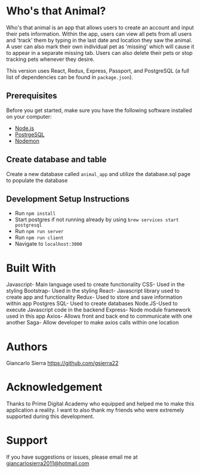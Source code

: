 # Who's that Animal?

Who's that animal is an app that allows users to create an account and input their pets information. Within the app, users can view all pets from all users and 'track' them by typing in the last date and location they saw the animal. A user can also mark their own individual pet as 'missing' which will cause it to appear in a separate missing tab. Users can also delete their pets or stop tracking pets whenever they desire.

This version uses React, Redux, Express, Passport, and PostgreSQL (a full list of dependencies can be found in `package.json`).

## Prerequisites

Before you get started, make sure you have the following software installed on your computer:

- [Node.js](https://nodejs.org/en/)
- [PostrgeSQL](https://www.postgresql.org/)
- [Nodemon](https://nodemon.io/)

## Create database and table

Create a new database called `animal_app` and utilize the database.sql page to populate the database

## Development Setup Instructions

- Run `npm install`
- Start postgres if not running already by using `brew services start postgresql`
- Run `npm run server`
- Run `npm run client`
- Navigate to `localhost:3000`

# Built With

Javascript- Main language used to create functionality
CSS- Used in the styling
Bootstrap- Used in the styling
React- Javascript library used to create app and functionality
Redux- Used to store and save information within app
Postgres SQL- Used to create databases
Node.JS-Used to execute Javascript code in the backend
Express- Node module framework used in this app
Axios- Allows front and back end to communicate with one another
Saga- Allow developer to make axios calls within one location

# Authors

Giancarlo Sierra
https://github.com/gsierra22

# Acknowledgement

Thanks to Prime Digital Academy who equipped and helped me to make this application a reality. I want to also thank my friends who were extremely supported during this development.

# Support

If you have suggestions or issues, please email me at giancarlosierra2011@hotmail.com
